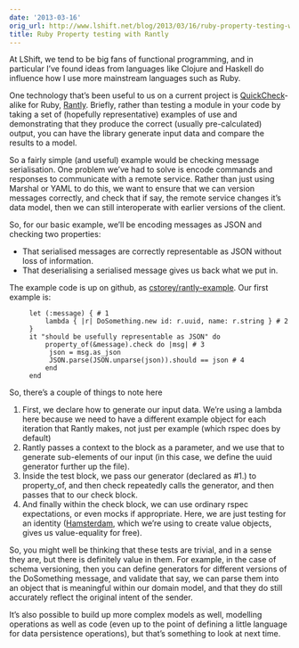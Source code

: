 ```yaml
---
date: '2013-03-16'
orig_url: http://www.lshift.net/blog/2013/03/16/ruby-property-testing-with-rantly
title: Ruby Property testing with Rantly
---
```

<div class="content" html="http://www.w3.org/1999/xhtml">

At LShift, we tend to be big fans of functional programming, and in
particular I’ve found ideas from languages like Clojure and Haskell do
influence how I use more mainstream languages such as Ruby.

One technology that’s been useful to us on a current project is
[<span>QuickCheck</span>](http://www.haskell.org/haskellwiki/Introduction_to_QuickCheck2)-alike
for Ruby, [<span>Rantly</span>](https://github.com/hayeah/rantly).
Briefly, rather than testing a module in your code by taking a set of
(hopefully representative) examples of use and demonstrating that they
produce the correct (usually pre-calculated) output, you can have the
library generate input data and compare the results to a model.

<span id="more-1567"></span>

So a fairly simple (and useful) example would be checking message
serialisation. One problem we’ve had to solve is encode commands and
responses to communicate with a remote service. Rather than just using
Marshal or YAML to do this, we want to ensure that we can version
messages correctly, and check that if say, the remote service changes
it’s data model, then we can still interoperate with earlier versions of
the client.

So, for our basic example, we’ll be encoding messages as JSON and
checking two properties:

-   That serialised messages are correctly representable as JSON without
    loss of information.
-   That deserialising a serialised message gives us back what we
    put in.

The example code is up on github, as
[<span>cstorey/rantly-example</span>](https://github.com/cstorey/rantly-example).
Our first example is:

         let (:message) { # 1
             lambda { |r| DoSomething.new id: r.uuid, name: r.string } # 2
         }
         it "should be usefully representable as JSON" do
             property_of(&message).check do |msg| # 3
              json = msg.as_json
              JSON.parse(JSON.unparse(json)).should == json # 4
             end
         end

So, there’s a couple of things to note here

1.  First, we declare how to generate our input data. We’re using a
    lambda here because we need to have a different example object for
    each iteration that Rantly makes, not just per example (which rspec
    does by default)
2.  Rantly passes a context to the block as a parameter, and we use that
    to generate sub-elements of our input (in this case, we define the
    <span>uuid</span> generator further up the file).
3.  Inside the test block, we pass our generator (declared as \#1.) to
    <span>property\_of</span>, and then <span>check</span> repeatedly
    calls the generator, and then passes that to our check block.
4.  And finally within the <span>check</span> block, we can use ordinary
    rspec expectations, or even mocks if appropriate. Here, we are just
    testing for an identity
    ([Hamsterdam](https://github.com/atomicobject/hamsterdam), which
    we’re using to create value objects, gives us value-equality
    for free).

So, you might well be thinking that these tests are trivial, and in a
sense they are, but there is definitely value in them. For example, in
the case of schema versioning, then you can define generators for
different versions of the <span>DoSomething</span> message, and validate
that say, we can parse them into an object that is meaningful within our
domain model, and that they do still accurately reflect the original
intent of the sender.

It’s also possible to build up more complex models as well, modelling
operations as well as code (even up to the point of defining a little
language for data persistence operations), but that’s something to look
at next time.

</div>
